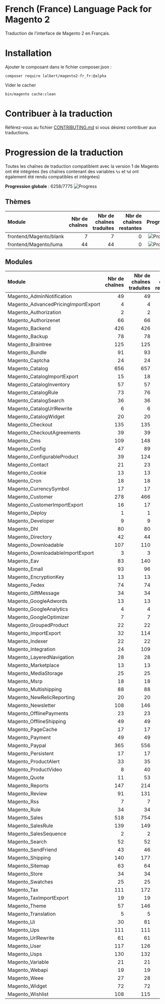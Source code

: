 # French (France) Language Pack for Magento 2

Traduction de l'interface de Magento 2 en Français.

# Installation

Ajouter le composant dans le fichier composer.json :

    composer require lalbert/magento2-fr_fr:@alpha
    
Vider le cacher

    bin/magento cache:clean
    
# Contribuer à la traduction

Référez-vous au fichier [CONTRIBUTING.md](https://github.com/lalbert/magento2-fr_fr/blob/master/CONTRIBUTING.md) si vous désirez contribuer aux traductions.
    
# Progression de la traduction

Toutes les chaînes de traduction compatiblent avec la version 1 de Magento ont été intégrées (les chaînes contenant des variables `%s` et `%d` ont également été rendu compatibles et intégrées)

**Progression globale** : 6258/7775 ![Progress](http://progressed.io/bar/80)

## Thèmes

| Module | Nbr de chaînes | Nbr de chaînes traduites | Nbr de chaînes restantes | Progression |
| :----- | -------------: | -----------------------: | -----------------------: | :---------: |
| frontend/Magento/blank | 7 | 7 | 0 | ![Progress](http://progressed.io/bar/100) |
| frontend/Magento/luma | 44 | 44 | 0 | ![Progress](http://progressed.io/bar/100) |

## Modules

| Module | Nbr de chaînes | Nbr de chaînes traduites | Nbr de chaînes restantes | Progression |
| :----- | -------------: | -----------------------: | -----------------------: | :---------: |
| Magento_AdminNotification | 49 | 49 | 0 | ![Progress](http://progressed.io/bar/100) |
| Magento_AdvancedPricingImportExport | 4 | 4 | 0 | ![Progress](http://progressed.io/bar/100) |
| Magento_Authorization | 2 | 2 | 0 | ![Progress](http://progressed.io/bar/100) |
| Magento_Authorizenet | 66 | 66 | 0 | ![Progress](http://progressed.io/bar/100) |
| Magento_Backend | 426 | 426 | 0 | ![Progress](http://progressed.io/bar/100) |
| Magento_Backup | 78 | 78 | 0 | ![Progress](http://progressed.io/bar/100) |
| Magento_Braintree | 125 | 125 | 0 | ![Progress](http://progressed.io/bar/100) |
| Magento_Bundle | 91 | 93 | 2 | ![Progress](http://progressed.io/bar/98) |
| Magento_Captcha | 24 | 24 | 0 | ![Progress](http://progressed.io/bar/100) |
| Magento_Catalog | 656 | 657 | 1 | ![Progress](http://progressed.io/bar/100) |
| Magento_CatalogImportExport | 15 | 18 | 3 | ![Progress](http://progressed.io/bar/83) |
| Magento_CatalogInventory | 57 | 57 | 0 | ![Progress](http://progressed.io/bar/100) |
| Magento_CatalogRule | 73 | 76 | 3 | ![Progress](http://progressed.io/bar/96) |
| Magento_CatalogSearch | 36 | 36 | 0 | ![Progress](http://progressed.io/bar/100) |
| Magento_CatalogUrlRewrite | 6 | 6 | 0 | ![Progress](http://progressed.io/bar/100) |
| Magento_CatalogWidget | 20 | 20 | 0 | ![Progress](http://progressed.io/bar/100) |
| Magento_Checkout | 135 | 135 | 0 | ![Progress](http://progressed.io/bar/100) |
| Magento_CheckoutAgreements | 39 | 39 | 0 | ![Progress](http://progressed.io/bar/100) |
| Magento_Cms | 109 | 148 | 39 | ![Progress](http://progressed.io/bar/74) |
| Magento_Config | 47 | 89 | 42 | ![Progress](http://progressed.io/bar/53) |
| Magento_ConfigurableProduct | 39 | 124 | 85 | ![Progress](http://progressed.io/bar/31) |
| Magento_Contact | 21 | 23 | 2 | ![Progress](http://progressed.io/bar/91) |
| Magento_Cookie | 13 | 13 | 0 | ![Progress](http://progressed.io/bar/100) |
| Magento_Cron | 18 | 18 | 0 | ![Progress](http://progressed.io/bar/100) |
| Magento_CurrencySymbol | 17 | 17 | 0 | ![Progress](http://progressed.io/bar/100) |
| Magento_Customer | 278 | 466 | 188 | ![Progress](http://progressed.io/bar/60) |
| Magento_CustomerImportExport | 16 | 17 | 1 | ![Progress](http://progressed.io/bar/94) |
| Magento_Deploy | 1 | 1 | 0 | ![Progress](http://progressed.io/bar/100) |
| Magento_Developer | 9 | 9 | 0 | ![Progress](http://progressed.io/bar/100) |
| Magento_Dhl | 80 | 80 | 0 | ![Progress](http://progressed.io/bar/100) |
| Magento_Directory | 42 | 44 | 2 | ![Progress](http://progressed.io/bar/95) |
| Magento_Downloadable | 107 | 110 | 3 | ![Progress](http://progressed.io/bar/97) |
| Magento_DownloadableImportExport | 3 | 3 | 0 | ![Progress](http://progressed.io/bar/100) |
| Magento_Eav | 83 | 140 | 57 | ![Progress](http://progressed.io/bar/59) |
| Magento_Email | 93 | 96 | 3 | ![Progress](http://progressed.io/bar/97) |
| Magento_EncryptionKey | 13 | 13 | 0 | ![Progress](http://progressed.io/bar/100) |
| Magento_Fedex | 74 | 74 | 0 | ![Progress](http://progressed.io/bar/100) |
| Magento_GiftMessage | 34 | 34 | 0 | ![Progress](http://progressed.io/bar/100) |
| Magento_GoogleAdwords | 13 | 13 | 0 | ![Progress](http://progressed.io/bar/100) |
| Magento_GoogleAnalytics | 4 | 4 | 0 | ![Progress](http://progressed.io/bar/100) |
| Magento_GoogleOptimizer | 7 | 7 | 0 | ![Progress](http://progressed.io/bar/100) |
| Magento_GroupedProduct | 22 | 22 | 0 | ![Progress](http://progressed.io/bar/100) |
| Magento_ImportExport | 32 | 114 | 82 | ![Progress](http://progressed.io/bar/28) |
| Magento_Indexer | 22 | 22 | 0 | ![Progress](http://progressed.io/bar/100) |
| Magento_Integration | 24 | 109 | 85 | ![Progress](http://progressed.io/bar/22) |
| Magento_LayeredNavigation | 28 | 28 | 0 | ![Progress](http://progressed.io/bar/100) |
| Magento_Marketplace | 13 | 13 | 0 | ![Progress](http://progressed.io/bar/100) |
| Magento_MediaStorage | 25 | 25 | 0 | ![Progress](http://progressed.io/bar/100) |
| Magento_Msrp | 18 | 18 | 0 | ![Progress](http://progressed.io/bar/100) |
| Magento_Multishipping | 88 | 88 | 0 | ![Progress](http://progressed.io/bar/100) |
| Magento_NewRelicReporting | 20 | 20 | 0 | ![Progress](http://progressed.io/bar/100) |
| Magento_Newsletter | 108 | 146 | 38 | ![Progress](http://progressed.io/bar/74) |
| Magento_OfflinePayments | 23 | 23 | 0 | ![Progress](http://progressed.io/bar/100) |
| Magento_OfflineShipping | 49 | 49 | 0 | ![Progress](http://progressed.io/bar/100) |
| Magento_PageCache | 17 | 17 | 0 | ![Progress](http://progressed.io/bar/100) |
| Magento_Payment | 49 | 49 | 0 | ![Progress](http://progressed.io/bar/100) |
| Magento_Paypal | 365 | 556 | 191 | ![Progress](http://progressed.io/bar/66) |
| Magento_Persistent | 17 | 17 | 0 | ![Progress](http://progressed.io/bar/100) |
| Magento_ProductAlert | 33 | 35 | 2 | ![Progress](http://progressed.io/bar/94) |
| Magento_ProductVideo | 8 | 40 | 32 | ![Progress](http://progressed.io/bar/20) |
| Magento_Quote | 11 | 53 | 42 | ![Progress](http://progressed.io/bar/21) |
| Magento_Reports | 147 | 214 | 67 | ![Progress](http://progressed.io/bar/69) |
| Magento_Review | 91 | 131 | 40 | ![Progress](http://progressed.io/bar/69) |
| Magento_Rss | 7 | 7 | 0 | ![Progress](http://progressed.io/bar/100) |
| Magento_Rule | 34 | 34 | 0 | ![Progress](http://progressed.io/bar/100) |
| Magento_Sales | 518 | 754 | 236 | ![Progress](http://progressed.io/bar/69) |
| Magento_SalesRule | 139 | 149 | 10 | ![Progress](http://progressed.io/bar/93) |
| Magento_SalesSequence | 2 | 2 | 0 | ![Progress](http://progressed.io/bar/100) |
| Magento_Search | 52 | 52 | 0 | ![Progress](http://progressed.io/bar/100) |
| Magento_SendFriend | 43 | 46 | 3 | ![Progress](http://progressed.io/bar/93) |
| Magento_Shipping | 140 | 177 | 37 | ![Progress](http://progressed.io/bar/79) |
| Magento_Sitemap | 63 | 64 | 1 | ![Progress](http://progressed.io/bar/98) |
| Magento_Store | 34 | 34 | 0 | ![Progress](http://progressed.io/bar/100) |
| Magento_Swatches | 25 | 25 | 0 | ![Progress](http://progressed.io/bar/100) |
| Magento_Tax | 111 | 172 | 61 | ![Progress](http://progressed.io/bar/65) |
| Magento_TaxImportExport | 19 | 19 | 0 | ![Progress](http://progressed.io/bar/100) |
| Magento_Theme | 57 | 146 | 89 | ![Progress](http://progressed.io/bar/39) |
| Magento_Translation | 5 | 5 | 0 | ![Progress](http://progressed.io/bar/100) |
| Magento_Ui | 30 | 81 | 51 | ![Progress](http://progressed.io/bar/37) |
| Magento_Ups | 111 | 111 | 0 | ![Progress](http://progressed.io/bar/100) |
| Magento_UrlRewrite | 61 | 61 | 0 | ![Progress](http://progressed.io/bar/100) |
| Magento_User | 117 | 126 | 9 | ![Progress](http://progressed.io/bar/93) |
| Magento_Usps | 130 | 132 | 2 | ![Progress](http://progressed.io/bar/98) |
| Magento_Variable | 21 | 21 | 0 | ![Progress](http://progressed.io/bar/100) |
| Magento_Webapi | 19 | 19 | 0 | ![Progress](http://progressed.io/bar/100) |
| Magento_Weee | 27 | 28 | 1 | ![Progress](http://progressed.io/bar/96) |
| Magento_Widget | 72 | 72 | 0 | ![Progress](http://progressed.io/bar/100) |
| Magento_Wishlist | 108 | 115 | 7 | ![Progress](http://progressed.io/bar/94) |



